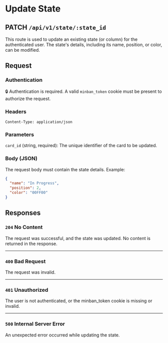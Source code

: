 # Update State

<h2><span class="color-patch">PATCH</span> <code>/api/v1/state/:state_id</code></h2>

This route is used to update an existing state (or column) for the authenticated user. The state's details, including its name, position, or color, can be modified.

## Request

### Authentication
🔒 Authentication is required. A valid `minban_token` cookie must be present to authorize the request.

### Headers
```plaintext
Content-Type: application/json
```

### Parameters
`card_id` (string, required): The unique identifier of the card to be updated.

### Body (JSON)
The request body must contain the state details. 
Example:

```json
{
  "name": "In Progress",
  "position": 2,
  "color": "00FF00"
}
```

## Responses

### `204` No Content
The request was successful, and the state was updated. No content is returned in the response.

---

### `400` Bad Request
The request was invalid.

---

### `401` Unauthorized
The user is not authenticated, or the minban_token cookie is missing or invalid.

---
### `500` Internal Server Error
An unexpected error occurred while updating the state.